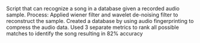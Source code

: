 Script that can recognize a song in a database given a recorded audio sample. 
Process:
Applied wiener filter and wavelet de-noising filter to reconstruct the sample. 
Created a database by using audio fingerprinting to compress the audio data. 
Used 3 separate metrics to rank all possible matches to identify the song resulting in 82% accuracy

